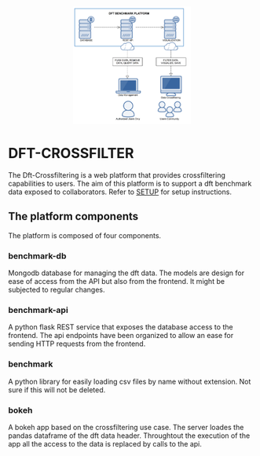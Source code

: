 <p align="center">
    <img src="https://raw.githubusercontent.com/usnistgov/dft-crossfilter/master/francesca_dft.png"
         height="240"
         alt="DFT Architecture"
         class="inline"/>
</p>

# DFT-CROSSFILTER

The Dft-Crossfiltering is a web platform that provides crossfiltering capabilities to users.
The aim of this platform is to support a dft benchmark data exposed to collaborators.
Refer to [SETUP](SETUP.md) for setup instructions.

## The platform components

The platform is composed of four components.

### benchmark-db

Mongodb database for managing the dft data.
The models are design for ease of access from the API but also from the frontend.
It might be subjected to regular changes.

### benchmark-api

A python flask REST service that exposes the database access to the frontend.
The api endpoints have been organized to allow an ease for sending HTTP requests from
the frontend.

### benchmark

A python library for easily loading csv files by name without extension.
Not sure if this will not be deleted.

### bokeh

A bokeh app based on the crossfiltering use case.
The server loades the pandas dataframe of the dft data header.
Throughtout the execution of the app all the access to the data is replaced by calls to
the api.
